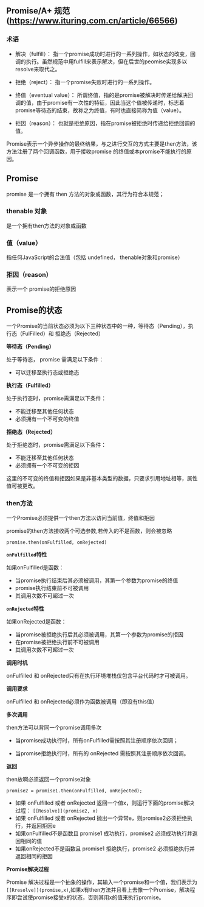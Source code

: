 
## Promise/A+ 规范(https://www.ituring.com.cn/article/66566)

### 术语

* 解决（fulfill）： 指一个promise成功时进行的一系列操作，如状态的改变，回调的执行。虽然规范中用fulfill来表示解决，但在后世的peomise实现多以resolve来取代之。

* 拒绝（reject）： 指一个promise失败时进行的一系列操作。

* 终值（eventual value）： 所谓终值，指的是promise被解决时传递给解决回调的值，由于promise有一次性的特征，因此当这个值被传递时，标志着promise等待态的结束，故称之为终值，有时也直接简称为值（value）。

* 拒因（reason）： 也就是拒绝原因，指在promise被拒绝时传递给拒绝回调的值。


Promise表示一个异步操作的最终结果，与之进行交互的方式主要是then方法，该方法注册了两个回调函数，用于接收promise 的终值或本promise不能执行的原因。


## Promise

promise 是一个拥有 then 方法的对象或函数，其行为符合本规范；

### thenable 对象

是一个拥有then方法的对象或函数

### 值（value）

指任何JavaScript的合法值（包括 undefined， thenable对象和promise）

### 拒因（reason）

表示一个 promise的拒绝原因

## Promise的状态

一个Promise的当前状态必须为以下三种状态中的一种，等待态（Pending），执行态（FulFilled）和 拒绝态（Rejected）

**等待态（Pending）**

处于等待态， promise 需满足以下条件：
* 可以迁移至执行态或拒绝态

**执行态（Fulfilled）**

处于执行态时，promise需满足以下条件：

* 不能迁移至其他任何状态
* 必须拥有一个不可变的终值

**拒绝态（Rejected）**

处于拒绝态时，promise需满足以下条件：

* 不能迁移至其他任何状态
* 必须拥有一个不可变的拒因

这里的不可变的终值和拒因如果是非基本类型的数据，只要求引用地址相等，属性值可被更改。

### then方法

一个Promise必须提供一个then方法以访问当前值，终值和拒因

promise的then方法接收两个可选参数,若传入的不是函数，则会被忽略

`promise.then(onFulfilled, onRejected)`

**`onFulfilled`特性**

如果onFulfilled是函数：

* 当promise执行结束后其必须被调用，其第一个参数为promise的终值
* promise执行结束前不可被调用
* 其调用次数不可超过一次

**`onRejected`特性**

如果onRejected是函数：

* 当promise被拒绝执行后其必须被调用，其第一个参数为promise的拒因
* 在promise被拒绝执行前不可被调用
* 其调用次数不可超过一次

**调用时机**

onFulfilled 和 onRejected只有在执行环境堆栈仅包含平台代码时才可被调用。

**调用要求**

onFulfilled 和 onRejected必须作为函数被调用（即没有this值）

**多次调用**

then方法可以背同一个promise调用多次

* 当promise成功执行时，所有onFulfilled需按照其注册顺序依次回调；

* 当promise拒绝执行时，所有的 onRejected 需按照其注册顺序依次回调。

**返回**

then放啊必须返回一个promise对象

`promise2 = promise1.then(onFulfilled, onRejected);`
* 如果 onFulfilled  或者 onRejected 返回一个值x，则运行下面的promise解决过程： `[[Resolve]](promise2, x)`
* 如果 onFulfilled  或者 onRejected 抛出一个异常e，则promise2必须拒绝执行，并返回拒因e
* 如果onFulfilled不是函数且 promise1 成功执行，promise2 必须成功执行并返回相同的值
* 如果onRejected不是函数且 promise1 拒绝执行，promise2 必须拒绝执行并返回相同的拒因


**Promise解决过程**

Promise 解决过程是一个抽象的操作，其输入一个promise和一个值，我们表示为`[[Rresolve]](promise,x)`,如果x有then方法并且看上去像一个Promise，解决程序即尝试使promise接受x的状态，否则其用x的值来执行promise。

